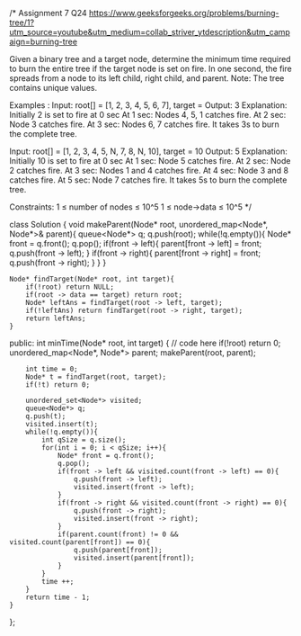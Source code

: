 /*
Assignment 7 Q24
https://www.geeksforgeeks.org/problems/burning-tree/1?utm_source=youtube&utm_medium=collab_striver_ytdescription&utm_campaign=burning-tree

Given a binary tree and a target node, determine the minimum time required to burn the entire tree if the target node is set on fire. In one second, the fire spreads from a node to its left child, right child, and parent.
Note: The tree contains unique values.

Examples : 
Input: root[] = [1, 2, 3, 4, 5, 6, 7], target = 
Output: 3
Explanation: Initially 2 is set to fire at 0 sec 
At 1 sec: Nodes 4, 5, 1 catches fire.
At 2 sec: Node 3 catches fire.
At 3 sec: Nodes 6, 7 catches fire.
It takes 3s to burn the complete tree.

Input: root[] = [1, 2, 3, 4, 5, N, 7, 8, N, 10], target = 10
Output: 5
Explanation: Initially 10 is set to fire at 0 sec 
At 1 sec: Node 5 catches fire.
At 2 sec: Node 2 catches fire.
At 3 sec: Nodes 1 and 4 catches fire.
At 4 sec: Node 3 and 8 catches fire.
At 5 sec: Node 7 catches fire.
It takes 5s to burn the complete tree.

Constraints:
1 ≤ number of nodes ≤ 10^5
1 ≤ node->data ≤ 10^5
*/

class Solution {
    void makeParent(Node* root, unordered_map<Node*, Node*>& parent){
        queue<Node*> q;
        q.push(root);
        while(!q.empty()){
            Node* front = q.front();
            q.pop();
            if(front -> left){
                parent[front -> left] = front;
                q.push(front -> left);
            }
            if(front -> right){
                parent[front -> right] = front;
                q.push(front -> right);
            }
        }
    }
    
    Node* findTarget(Node* root, int target){
        if(!root) return NULL;
        if(root -> data == target) return root;
        Node* leftAns = findTarget(root -> left, target);
        if(!leftAns) return findTarget(root -> right, target);
        return leftAns;
    }
    
  public:
    int minTime(Node* root, int target) {
        // code here
        if(!root) return 0;
        unordered_map<Node*, Node*> parent;
        makeParent(root, parent);
        
        int time = 0;
        Node* t = findTarget(root, target);
        if(!t) return 0;
        
        unordered_set<Node*> visited;
        queue<Node*> q;
        q.push(t);
        visited.insert(t);
        while(!q.empty()){
            int qSize = q.size();
            for(int i = 0; i < qSize; i++){
                Node* front = q.front();
                q.pop();
                if(front -> left && visited.count(front -> left) == 0){
                    q.push(front -> left);
                    visited.insert(front -> left);
                }
                if(front -> right && visited.count(front -> right) == 0){
                    q.push(front -> right);
                    visited.insert(front -> right);
                }
                if(parent.count(front) != 0 && visited.count(parent[front]) == 0){
                    q.push(parent[front]);
                    visited.insert(parent[front]);
                }
            }
            time ++;
        }
        return time - 1;
    }
};

